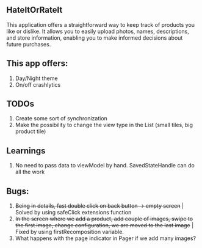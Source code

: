## HateItOrRateIt
This application offers a straightforward way to keep track of products you like or dislike. It allows you to easily upload photos, names, descriptions, and store information, enabling you to make informed decisions about future purchases.

## This app offers:
1) Day/Night theme
2) On/off crashlytics

## TODOs
1) Create some sort of synchronization
2) Make the possibility to change the view type in the List (small tiles, big product tile)

## Learnings
1. No need to pass data to viewModel by hand. SavedStateHandle can do all the work

## Bugs:
1. ~~Being in details, fast double click on back button -> empty screen~~ | Solved by using safeClick extensions function
2. ~~In the screen where we add a product, add couple of images, swipe to the first image, change configuration, we are moved to the last image~~ | Fixed by using firstRecomposition variable.
3. What happens with the page indicator in Pager if we add many images?